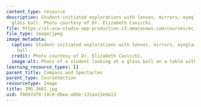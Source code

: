 ```yaml
---
content_type: resource
description: Student-initiated explorations with lenses, mirrors, eyeglasses and a
  glass ball. Photo courtesy of Dr. Elizabeth Cavicchi.
file: https://ol-ocw-studio-app-production.s3.amazonaws.com/courses/ec-050-recreate-experiments-from-history-inform-the-future-from-the-past-galileo-january-iap-2010/f0097df018c0dbeaa8de131aa13eda13_IMG_3601.jpg
file_type: image/jpeg
image_metadata:
  caption: Student-initiated explorations with lenses, mirrors, eyeglasses and a glass
    ball.
  credit: Photo courtesy of Dr. Elizabeth Cavicchi.
  image-alt: Photo of a student looking at a glass ball on a table with a round mirror.
learning_resource_types: []
parent_title: Compass and Spectacles
parent_type: CourseSection
resourcetype: Image
title: IMG_3601.jpg
uid: f0097df0-18c0-dbea-a8de-131aa13eda13
---
```


